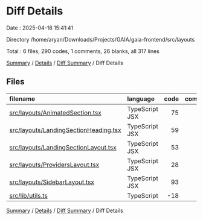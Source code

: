 # Diff Details

Date : 2025-04-18 15:41:41

Directory /home/aryan/Downloads/Projects/GAIA/gaia-frontend/src/layouts

Total : 6 files,  290 codes, 1 comments, 26 blanks, all 317 lines

[Summary](results.md) / [Details](details.md) / [Diff Summary](diff.md) / Diff Details

## Files
| filename | language | code | comment | blank | total |
| :--- | :--- | ---: | ---: | ---: | ---: |
| [src/layouts/AnimatedSection.tsx](/src/layouts/AnimatedSection.tsx) | TypeScript JSX | 75 | 0 | 9 | 84 |
| [src/layouts/LandingSectionHeading.tsx](/src/layouts/LandingSectionHeading.tsx) | TypeScript JSX | 59 | 0 | 3 | 62 |
| [src/layouts/LandingSectionLayout.tsx](/src/layouts/LandingSectionLayout.tsx) | TypeScript JSX | 53 | 0 | 5 | 58 |
| [src/layouts/ProvidersLayout.tsx](/src/layouts/ProvidersLayout.tsx) | TypeScript JSX | 28 | 0 | 6 | 34 |
| [src/layouts/SidebarLayout.tsx](/src/layouts/SidebarLayout.tsx) | TypeScript JSX | 93 | 1 | 8 | 102 |
| [src/lib/utils.ts](/src/lib/utils.ts) | TypeScript | -18 | 0 | -5 | -23 |

[Summary](results.md) / [Details](details.md) / [Diff Summary](diff.md) / Diff Details